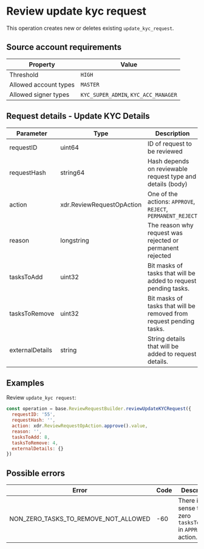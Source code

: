 # Review update kyc request

This operation creates new or deletes existing `update_kyc_request`.

## Source account requirements

| Property              | Value                                |
|-----------------------|--------------------------------------|
| Threshold             | `HIGH`                                 |
| Allowed account types | `MASTER`                             |
| Allowed signer types  | `KYC_SUPER_ADMIN`, `KYC_ACC_MANAGER` |

## Request details - Update KYC Details

| Parameter       | Type                      | Description                                                           |
|-----------------|---------------------------|-----------------------------------------------------------------------|
| requestID       | uint64                    | ID of request to be reviewed                                          |
| requestHash     | string64                  | Hash depends on reviewable request type and details (body)            |
| action          | xdr.ReviewRequestOpAction | One of the actions: `APPROVE`, `REJECT`, `PERMANENT_REJECT`           |
| reason          | longstring                | The reason why request was rejected or permanent rejected             |
| tasksToAdd      | uint32                    | Bit masks of tasks that will be added to request pending tasks.      |
| tasksToRemove   | uint32                    | Bit masks of tasks that will be removed from request pending tasks.  |
| externalDetails | string                    | String details that will be added to request details.                |

## Examples

Review `update_kyc request`:

```javascript
const operation = base.ReviewRequestBuilder.reviewUpdateKYCRequest({
  requestID: '55',
  requestHash: '',
  action: xdr.ReviewRequestOpAction.approve().value,
  reason: '',
  tasksToAdd: 8,   
  tasksToRemove: 4,
  externalDetails: {}
})
```

## Possible errors

| Error                                | Code | Description                                                        |
|--------------------------------------|------|--------------------------------------------------------------------|
| NON_ZERO_TASKS_TO_REMOVE_NOT_ALLOWED | -60  | There is no sense to set zero `tasksToRemove` in `APPROVE` action. |

